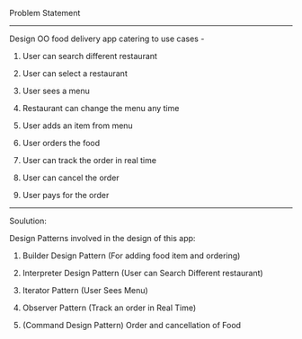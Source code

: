 Problem Statement
____________________________

Design OO food delivery app catering to use cases - 

1) User can search different restaurant
 
2) User can select a restaurant 

3) User sees a menu 

4) Restaurant can change the menu any time 

5) User adds an item from menu 

6) User orders the food 

7) User can track the order in real time 

8) User can cancel the order 
	
9) User pays for the order


______________________________________

Soulution:

Design Patterns involved in the design of this app:


1) Builder Design Pattern (For adding food item and ordering)

2) Interpreter Design Pattern (User can Search Different restaurant)

3) Iterator Pattern (User Sees Menu)

4) Observer Pattern (Track an order in Real Time)


5) (Command Design Pattern) Order and cancellation of Food

